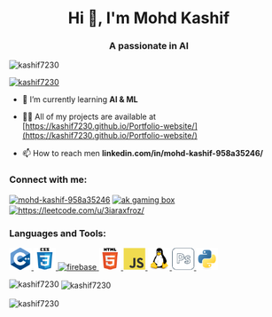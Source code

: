 <h1 align="center">Hi 👋, I'm Mohd Kashif</h1>
<h3 align="center">A passionate in AI</h3>

<p align="left"> <img src="https://komarev.com/ghpvc/?username=kashif7230&label=Profile%20views&color=0e75b6&style=flat" alt="kashif7230" /> </p>

<p align="left"> <a href="https://github.com/ryo-ma/github-profile-trophy"><img src="https://github-profile-trophy.vercel.app/?username=kashif7230" alt="kashif7230" /></a> </p>

- 🌱 I’m currently learning **AI & ML**

- 👨‍💻 All of my projects are available at [https://kashif7230.github.io/Portfolio-website/](https://kashif7230.github.io/Portfolio-website/)

- 📫 How to reach men **linkedin.com/in/mohd-kashif-958a35246/**

<h3 align="left">Connect with me:</h3>
<p align="left">
<a href="https://linkedin.com/in/mohd-kashif-958a35246" target="blank"><img align="center" src="https://raw.githubusercontent.com/rahuldkjain/github-profile-readme-generator/master/src/images/icons/Social/linked-in-alt.svg" alt="mohd-kashif-958a35246" height="30" width="40" /></a>
<a href="https://www.youtube.com/c/ak gaming box" target="blank"><img align="center" src="https://raw.githubusercontent.com/rahuldkjain/github-profile-readme-generator/master/src/images/icons/Social/youtube.svg" alt="ak gaming box" height="30" width="40" /></a>
<a href="https://www.leetcode.com/https://leetcode.com/u/3iaraxfroz/" target="blank"><img align="center" src="https://raw.githubusercontent.com/rahuldkjain/github-profile-readme-generator/master/src/images/icons/Social/leet-code.svg" alt="https://leetcode.com/u/3iaraxfroz/" height="30" width="40" /></a>
</p>

<h3 align="left">Languages and Tools:</h3>
<p align="left"> <a href="https://www.w3schools.com/cpp/" target="_blank" rel="noreferrer"> <img src="https://raw.githubusercontent.com/devicons/devicon/master/icons/cplusplus/cplusplus-original.svg" alt="cplusplus" width="40" height="40"/> </a> <a href="https://www.w3schools.com/css/" target="_blank" rel="noreferrer"> <img src="https://raw.githubusercontent.com/devicons/devicon/master/icons/css3/css3-original-wordmark.svg" alt="css3" width="40" height="40"/> </a> <a href="https://firebase.google.com/" target="_blank" rel="noreferrer"> <img src="https://www.vectorlogo.zone/logos/firebase/firebase-icon.svg" alt="firebase" width="40" height="40"/> </a> <a href="https://www.w3.org/html/" target="_blank" rel="noreferrer"> <img src="https://raw.githubusercontent.com/devicons/devicon/master/icons/html5/html5-original-wordmark.svg" alt="html5" width="40" height="40"/> </a> <a href="https://developer.mozilla.org/en-US/docs/Web/JavaScript" target="_blank" rel="noreferrer"> <img src="https://raw.githubusercontent.com/devicons/devicon/master/icons/javascript/javascript-original.svg" alt="javascript" width="40" height="40"/> </a> <a href="https://www.linux.org/" target="_blank" rel="noreferrer"> <img src="https://raw.githubusercontent.com/devicons/devicon/master/icons/linux/linux-original.svg" alt="linux" width="40" height="40"/> </a> <a href="https://www.photoshop.com/en" target="_blank" rel="noreferrer"> <img src="https://raw.githubusercontent.com/devicons/devicon/master/icons/photoshop/photoshop-line.svg" alt="photoshop" width="40" height="40"/> </a> <a href="https://www.python.org" target="_blank" rel="noreferrer"> <img src="https://raw.githubusercontent.com/devicons/devicon/master/icons/python/python-original.svg" alt="python" width="40" height="40"/> </a> </p>

<p><img align="left" src="https://github-readme-stats.vercel.app/api/top-langs?username=kashif7230&show_icons=true&locale=en&layout=compact" alt="kashif7230" /></p>

<p>&nbsp;<img align="center" src="https://github-readme-stats.vercel.app/api?username=kashif7230&show_icons=true&locale=en" alt="kashif7230" /></p>

<p><img align="center" src="https://github-readme-streak-stats.herokuapp.com/?user=kashif7230&" alt="kashif7230" /></p>
